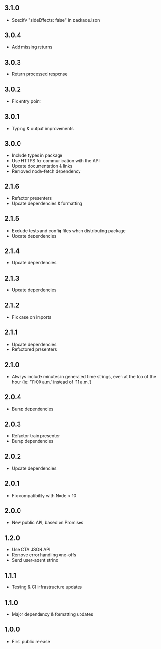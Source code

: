 ## 3.1.0

- Specify "sideEffects: false" in package.json

## 3.0.4

- Add missing returns

## 3.0.3

- Return processed response

## 3.0.2

- Fix entry point

## 3.0.1

- Typing & output improvements

## 3.0.0

- Include types in package
- Use HTTPS for communication with the API
- Update documentation & links
- Removed node-fetch dependency

## 2.1.6

- Refactor presenters
- Update dependencies & formatting

## 2.1.5

- Exclude tests and config files when distributing package
- Update dependencies

## 2.1.4

- Update dependencies

## 2.1.3

- Update dependencies

## 2.1.2

- Fix case on imports

## 2.1.1

- Update dependencies
- Refactored presenters

## 2.1.0

- Always include minutes in generated time strings, even at the top of the hour (ie: '11:00 a.m.' instead of '11 a.m.')

## 2.0.4

- Bump dependencies

## 2.0.3

- Refactor train presenter
- Bump dependencies

## 2.0.2

- Update dependencies

## 2.0.1

- Fix compatibility with Node < 10

## 2.0.0

- New public API, based on Promises

## 1.2.0

- Use CTA JSON API
- Remove error handling one-offs
- Send user-agent string

## 1.1.1

- Testing & CI infrastructure updates

## 1.1.0

- Major dependency & formatting updates

## 1.0.0

- First public release
